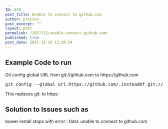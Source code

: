 ```yaml
---
ID: 870
post_title: Unable to connect to github.com
author: praison
post_excerpt: ""
layout: post
permalink: /2017/12/unable-connect-github-com/
published: true
post_date: 2017-12-15 12:26:54
---
```

<h2>Example Code to run</h2>
Git config global URL from git://github.com to https://github.com
<pre>git config --global url.https://github.com/.insteadOf git://github.com/</pre>
This replaces git: to https:
<h2>Solution to Issues such as</h2>
bower install stops with error : fatal: unable to connect to github.com